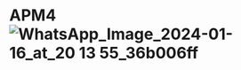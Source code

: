 # APM4![WhatsApp_Image_2024-01-16_at_20 13 55_36b006ff](https://github.com/grigness/APM4/assets/59829837/320af7de-147a-4241-bd66-2dc99d6fb2df)

